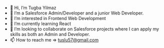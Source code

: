 - 👋 Hi, I’m Tugba Yilmaz
- 🔭 I’m a Salesforce Admin/Developer and a junior Web Developer.
- 👀 I’m interested in Frontend Web Development
- 🌱 I’m currently learning React
- 👯 I’m looking to collaborate on Salesforce projects where I can apply my skills as both an Admin and Developer.
- 📫 How to reach me => tuslu57@gmail.com


<!---
Tugba-Yilmaz/Tugba-Yilmaz is a ✨ special ✨ repository because its `README.md` (this file) appears on your GitHub profile.
You can click the Preview link to take a look at your changes.
--->
